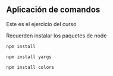 ## Aplicación de comandos

Este es el ejercicio del curso


Recuerden instalar los paquetes de node

```
npm install

npm install yargs 

npm install colors
```